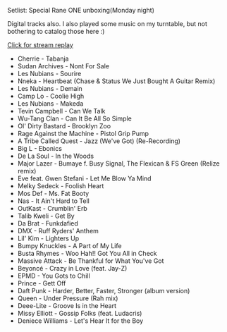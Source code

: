 Setlist: Special Rane ONE unboxing(Monday night)

Digital tracks also. I also played some music on my turntable, but not bothering to catalog those here :)

[Click for stream replay](https://www.reddit.com/rpan/r/RedditSets/newha6)

 * Cherrie - Tabanja
 * Sudan Archives - Nont For Sale
 * Les Nubians - Sourire
 * Nneka - Heartbeat (Chase & Status We Just Bought A Guitar Remix)
 * Les Nubians - Demain
 * Camp Lo - Coolie High
 * Les Nubians - Makeda
 * Tevin Campbell - Can We Talk
 * Wu-Tang Clan - Can It Be All So Simple
 * Ol' Dirty Bastard - Brooklyn Zoo
 * Rage Against the Machine - Pistol Grip Pump
 * A Tribe Called Quest - Jazz (We've Got) (Re-Recording)
 * Big L - Ebonics
 * De La Soul - In the Woods
 * Major Lazer - Bumaye f. Busy Signal, The Flexican & FS Green (Relize remix)
 * Eve feat. Gwen Stefani - Let Me Blow Ya Mind
 * Melky Sedeck - Foolish Heart
 * Mos Def - Ms. Fat Booty
 * Nas - It Ain't Hard to Tell
 * OutKast - Crumblin' Erb
 * Talib Kweli - Get By
 * Da Brat - Funkdafied 
 * DMX - Ruff Ryders' Anthem
 * Lil' Kim - Lighters Up
 * Bumpy Knuckles - A Part of My Life
 * Busta Rhymes - Woo Hah!! Got You All in Check
 * Massive Attack - Be Thankful for What You've Got
 * Beyoncé - Crazy in Love (feat. Jay-Z)
 * EPMD - You Gots to Chill
 * Prince - Gett Off
 * Daft Punk - Harder, Better, Faster, Stronger (album version)
 * Queen - Under Pressure (Rah mix)
 * Deee-Lite - Groove Is in the Heart
 * Missy Elliott - Gossip Folks (feat. Ludacris)
 * Deniece Williams - Let's Hear It for the Boy
